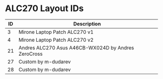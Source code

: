 # ALC270 Layout IDs

| ID | Description |
|---|---|
| 3 | Mirone Laptop Patch ALC270 v1 |
| 4 | Mirone Laptop Patch ALC270 v2 |
| 21 | Andres ALC270 Asus A46CB-WX024D by Andres ZeroCross |
| 27 | Custom by m-dudarev |
| 28 | Custom by m-dudarev |
